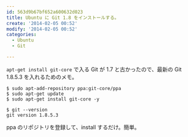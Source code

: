 ```yaml
---
id: 563d9b67bf652a600632d023
title: Ubuntu に Git 1.8 をインストールする。
create: '2014-02-05 00:52'
modify: '2014-02-05 00:52'
categories:
  - Ubuntu
  - Git

---
```


`apt-get install git-core` で入る Git が 1.7 と古かったので、最新の Git 1.8.5.3 を入れるためのメモ。

    $ sudo apt-add-repository ppa:git-core/ppa
    $ sudo apt-get update
    $ sudo apt-get install git-core -y

    $ git --version
    git version 1.8.5.3

ppa のリポジトリを登録して、install するだけ。簡単。

<!-- more -->
